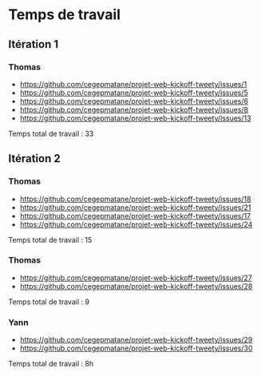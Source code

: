 # Temps de travail

## Itération 1

### Thomas

- https://github.com/cegepmatane/projet-web-kickoff-tweety/issues/1
- https://github.com/cegepmatane/projet-web-kickoff-tweety/issues/5
- https://github.com/cegepmatane/projet-web-kickoff-tweety/issues/6
- https://github.com/cegepmatane/projet-web-kickoff-tweety/issues/8
- https://github.com/cegepmatane/projet-web-kickoff-tweety/issues/13

Temps total de travail : 33

## Itération 2

### Thomas

- https://github.com/cegepmatane/projet-web-kickoff-tweety/issues/18
- https://github.com/cegepmatane/projet-web-kickoff-tweety/issues/21
- https://github.com/cegepmatane/projet-web-kickoff-tweety/issues/17
- https://github.com/cegepmatane/projet-web-kickoff-tweety/issues/24

Temps total de travail : 15

### Thomas

- https://github.com/cegepmatane/projet-web-kickoff-tweety/issues/27
- https://github.com/cegepmatane/projet-web-kickoff-tweety/issues/28

Temps total de travail : 9


### Yann

- https://github.com/cegepmatane/projet-web-kickoff-tweety/issues/29
- https://github.com/cegepmatane/projet-web-kickoff-tweety/issues/30

Temps total de travail : 8h
